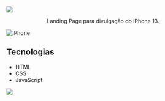 <img src="https://user-images.githubusercontent.com/73097560/115834477-dbab4500-a447-11eb-908a-139a6edaec5c.gif">
<p align="center">Landing Page para divulgação do iPhone 13.</p>


![iPhone](https://user-images.githubusercontent.com/97799788/188238224-1c73152f-efc6-486e-9cd9-f377567fcb65.png)

## Tecnologias
* HTML
* CSS
* JavaScript



<img src="https://user-images.githubusercontent.com/73097560/115834477-dbab4500-a447-11eb-908a-139a6edaec5c.gif">
